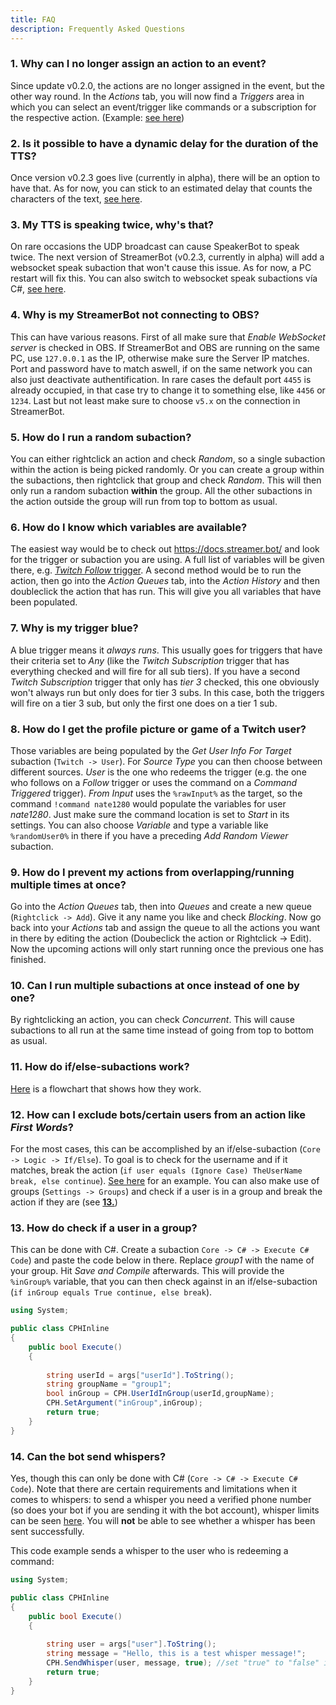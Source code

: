 ```yaml
---
title: FAQ
description: Frequently Asked Questions
---
```


### 1. Why can I no longer assign an action to an event?
Since update v0.2.0, the actions are no longer assigned in the event, but the other way round. In the *Actions* tab, you will now find a *Triggers* area in which you can select an event/trigger like commands or a subscription for the respective action. (Example: [see here](<https://i.imgur.com/r4orRtM.gif>))

### 2. Is it possible to have a dynamic delay for the duration of the TTS?
Once version v0.2.3 goes live (currently in alpha), there will be an option to have that. As for now, you can stick to an estimated delay that counts the characters of the text, [see here](<https://discord.com/channels/834650675224248362/877868281363562496/1027679486763880468>).

### 3. My TTS is speaking twice, why's that?
On rare occasions the UDP broadcast can cause SpeakerBot to speak twice. The next version of StreamerBot (v0.2.3, currently in alpha) will add a websocket speak subaction that won't cause this issue. As for now, a PC restart will fix this. You can also switch to websocket speak subactions vía C#, [see here](<https://discord.com/channels/834650675224248362/878250435125841940/1171661691042414622>).

### 4. Why is my StreamerBot not connecting to OBS?
This can have various reasons. First of all make sure that *Enable WebSocket server* is checked in OBS. If StreamerBot and OBS are running on the same PC, use `127.0.0.1` as the IP, otherwise make sure the Server IP matches. Port and password have to match aswell, if on the same network you can also just deactivate authentification. In rare cases the default port `4455` is already occupied, in that case try to change it to something else, like `4456` or `1234`. Last but not least make sure to choose `v5.x` on the connection in StreamerBot.

### 5. How do I run a random subaction?
You can either rightclick an action and check *Random*, so a single subaction within the action is being picked randomly. Or you can create a group within the subactions, then rightclick that group and check *Random*. This will then only run a random subaction **within** the group. All the other subactions in the action outside the group will run from top to bottom as usual.

### 6. How do I know which variables are available?
The easiest way would be to check out <https://docs.streamer.bot/> and look for the trigger or subaction you are using. A full list of variables will be given there, e.g. [*Twitch Follow* trigger](<https://docs.streamer.bot/api/triggers/twitch/channel/follow>). A second method would be to run the action, then go into the *Action Queues* tab, into the *Action History* and then doubleclick the action that has run. This will give you all variables that have been populated.

### 7. Why is my trigger blue?
A blue trigger means it *always runs*. This usually goes for triggers that have their criteria set to *Any* (like the *Twitch Subscription* trigger that has everything checked and will fire for all sub tiers). If you have a second *Twitch Subscription* trigger that only has *tier 3* checked, this one obviously won't always run but only does for tier 3 subs. In this case, both the triggers will fire on a tier 3 sub, but only the first one does on a tier 1 sub.

### 8. How do I get the profile picture or game of a Twitch user?
Those variables are being populated by the *Get User Info For Target* subaction (`Twitch -> User`). For *Source Type* you can then choose between different sources. *User* is the one who redeems the trigger (e.g. the one who follows on a *Follow* trigger or uses the command on a *Command Triggered* trigger). *From Input* uses the `%rawInput%` as the target, so the command  `!command nate1280` would populate the variables for user *nate1280*. Just make sure the command location is set to *Start* in its settings. You can also choose *Variable* and type a variable like `%randomUser0%` in there if you have a preceding *Add Random Viewer* subaction.

### 9. How do I prevent my actions from overlapping/running multiple times at once?
Go into the *Action Queues* tab, then into *Queues* and create a new queue (`Rightclick -> Add`). Give it any name you like and check *Blocking*. Now go back into your *Actions* tab and assign the queue to all the actions you want in there by editing the action (Doubeclick the action or Rightclick -> Edit). Now the upcoming actions will only start running once the previous one has finished.

### 10. Can I run multiple subactions at once instead of one by one?
By rightclicking an action, you can check *Concurrent*. This will cause subactions to all run at the same time instead of going from top to bottom as usual.

### 11. How do if/else-subactions work?
[Here](<https://media.discordapp.net/attachments/834650675740540941/1081280562569936976/if_else_streamerBot.png?ex=65d8e27f&is=65c66d7f&hm=82c8b080e8fb8efd37576ad8221c706fdab3aa3e12b3a2c6ba3fedb172c389a1&=&format=webp&quality=lossless&width=763&height=643>) is a flowchart that shows how they work.

### 12. How can I exclude bots/certain users from an action like *First Words*?

For the most cases, this can be accomplished by an if/else-subaction (`Core -> Logic -> If/Else`). To goal is to check for the username and if it matches, break the action (`if user equals (Ignore Case) TheUserName break, else continue`). [See here](<https://i.imgur.com/aySJPDH.png>) for an example. You can also make use of groups (`Settings -> Groups`) and check if a user is in a group and break the action if they are (see [**13.**](<https://linkto14.com>))

### 13. How do check if a user in a group?
This can be done with C#. Create a subaction `Core -> C# -> Execute C# Code`) and paste the code below in there. Replace *group1*  with the name of your group. Hit *Save and Compile* afterwards. This will provide the `%inGroup%` variable, that you can then check against in an if/else-subaction (`if inGroup equals True continue, else break`).


```csharp
using System;

public class CPHInline
{
    public bool Execute()
    {
        
        string userId = args["userId"].ToString();
        string groupName = "group1";
        bool inGroup = CPH.UserIdInGroup(userId,groupName);
        CPH.SetArgument("inGroup",inGroup);
        return true;
    }
}
```

### 14. Can the bot send whispers?
Yes, though this can only be done with C# (`Core -> C# -> Execute C# Code`). Note that there are certain requirements and limitations when it comes to whispers: to send a whisper you need a verified phone number (so does your bot if you are sending it with the bot account), whisper limits can be seen [here](<https://dev.twitch.tv/docs/irc/#rate-limits>). You will **not** be able to see whether a whisper has been sent successfully.

This code example sends a whisper to the user who is redeeming a command:

```csharp
using System;

public class CPHInline
{
    public bool Execute()
    {
        
        string user = args["user"].ToString();
        string message = "Hello, this is a test whisper message!";
        CPH.SendWhisper(user, message, true); //set "true" to "false" if you want to send the whisper with your broadcaster account
        return true;
    }
}
```
